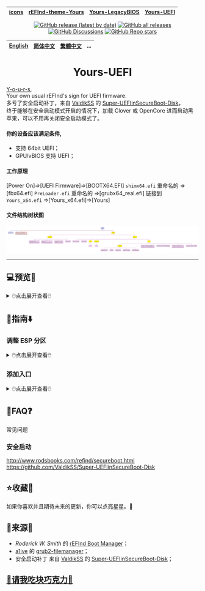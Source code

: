 [icons](https://github.com/M-L-P/icons)|[rEFInd-theme-Yours](https://github.com/M-L-P/rEFInd-theme-Yours)|[Yours-LegacyBIOS](https://github.com/M-L-P/Yours-LegacyBIOS)|[Yours-UEFI](https://github.com/M-L-P/Yours-UEFI)
-|-|-|-

<div align="center">

[![GitHub release (latest by date)](https://img.shields.io/github/v/release/M-L-P/Yours-UEFI)](https://github.com/M-L-P/Yours-UEFI/releases/latest)
[![GitHub all releases](https://img.shields.io/github/downloads/M-L-P/Yours-UEFI/total)](https://github.com/M-L-P/Yours-UEFI/releases)
[![GitHub Discussions](https://img.shields.io/github/discussions/M-L-P/Yours-UEFI)](https://github.com/M-L-P/Yours-UEFI/discussions)
[![GitHub Repo stars](https://img.shields.io/github/stars/M-L-P/Yours-UEFI?style=social)](https://github.com/M-L-P/Yours-UEFI/stargazers)

</div>

[English](README.md)|[简体中文](README-自述文件.md)|[繁體中文](README-繁體中文.md)|...
--|--|--|--

<h1 align="center">Yours-UEFI</h1>

[Y-o-u-r-s](https://github.com/M-L-P/rEFInd-theme-Yours),<br/>
Your own usual rEFInd's sign for UEFI firmware.<br/>
多亏了安全启动补丁，来自 [ValdikSS](https://github.com/ValdikSS) 的 [Super-UEFIinSecureBoot-Disk](https://github.com/ValdikSS/Super-UEFIinSecureBoot-Disk)，<br/>
终于能够在安全启动模式开启的情况下，加载 Clover 或 OpenCore 进而启动黑苹果，可以不用再关闭安全启动模式了。
#### 你的设备应该满足条件,
- 支持 64bit UEFI；
- GPU/vBIOS 支持 UEFI；
#### 工作原理
[Power On]=>[UEFI Firmware]=>[BOOTX64.EFI] `shimx64.efi` 重命名的 =>[fbx64.efi] `PreLoader.efi` 重命名的 =>[grubx64_real.efi] 链接到 `Yours_x64.efi` =>[Yours_x64.efi]=>[Yours]<br/>
#### 文件结构树状图
<img src="https://raw.githubusercontent.com/M-L-P/.github/main/screenshots/Yours-UEFI/Yours-UEFI.png">

-----------------------------------------------------------------------------------------------------------------------------------
## 💻️预览👀

<details>
<summary>🖱️点击展开查看🖱️</summary>

<img src="https://raw.githubusercontent.com/M-L-P/.github/main/screenshots/Yours-UEFI/about.real.png">
<img src="https://raw.githubusercontent.com/M-L-P/.github/main/screenshots/Yours/1080p.M.big.png">
</details>

## 🧭指南⬇️

### 调整 ESP 分区
<details>
<summary>🖱️点击展开查看🖱️</summary>

#### 复制到 ESP 分区
- 删除文件夹 `ESP: ESP\EFI\Boot`；
- 复制文件夹 `zip: ESP\EFI\Yours` 到 `ESP: \EFI`；
- 复制文件夹 `zip: ESP\EFI\BOOT` 到 `ESP: \EFI`；
- 复制文件 `zip: ESP\startup.nsh` 到 `ESP: \`；
- 复制文件 `zip: ESP\ENROLL_THIS_KEY_IN_MOKMANAGER.cer` 到 `ESP: \`；

#### 若有 黑苹果
为了让
- 图形界面衔接得更加紧密，中途没有代码界面；
- 同时支持安全启动；

<details>
<summary>🖱️点击展开查看🖱️</summary>

文件名|所在目录|文件原理|文件功能
-|-|-|-
`GrubPreLoader_CLOVER.efi`|`EFI\Yours\efi`|链接到 `EFI\CLOVER\CLOVERX64.efi`|预启动 CloverBootloader
`GrubPreLoader_CLOVER.png`|`EFI\Yours\efi`|同名显示图标|用于显示 Clover 的启动图标
`GrubPreLoader_OC.efi`|`EFI\Yours\efi`|链接到 `EFI\OC\OpenCore.efi`|预启动 OpenCore
`GrubPreLoader_OC.png`|`EFI\Yours\efi`|同名显示图标|用于显示 OC 的启动图标

#### 若是 OpenCore
- 你应该编辑 `config.plist` 设置 `LauncherOption=System` ；

#### 若不用黑果
- 你可以选定 Clover 或 OC 的启动图标，按下【Delete】，隐藏对应的入口。
</details>

</details>

### 添加入口
<details>
<summary>🖱️点击展开查看🖱️</summary>
https://www.diskgenius.com/manual/set-uefi-bios-boot-entries.php

[<img src="https://github.com/M-L-P/Yours-UEFI/assets/69227436/df531a15-a171-49c3-8c8a-59447c2f396e">](https://www.diskgenius.com/manual/set-uefi-bios-boot-entries.php)

</details>

## 📝FAQ❓️
常见问题
### 安全启动
http://www.rodsbooks.com/refind/secureboot.html<br/>
https://github.com/ValdikSS/Super-UEFIinSecureBoot-Disk

## ⭐收藏🌟
如果你喜欢并且期待未来的更新，你可以点亮星星。💫

## 🎉来源🎊
- *Roderick W. Smith* 的 [rEFInd Boot Manager](http://www.rodsbooks.com/refind/)；
- [a1ive](https://github.com/a1ive) 的 [grub2-filemanager](https://github.com/a1ive/grub2-filemanager)；
- 安全启动补丁 来自 [ValdikSS](https://github.com/ValdikSS) 的 [Super-UEFIinSecureBoot-Disk](https://github.com/ValdikSS/Super-UEFIinSecureBoot-Disk)；

## [🧁请我吃块巧克力🍫](https://github.com/M-L-P/.github/blob/main/profile/chocolate/README.md)